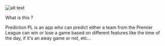 
![alt text](https://images.unsplash.com/photo-1574629810360-7efbbe195018?q=80&w=2586&auto=format&fit=crop&ixlib=rb-4.0.3&ixid=M3wxMjA3fDB8MHxwaG90by1wYWdlfHx8fGVufDB8fHx8fA%3D%3D)


What is this ?

Prediction PL is an app who can predict either a team from the Premier League can win or lose a game based on different features like the time of the day, if it's an away game or not, etc...